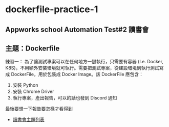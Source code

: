# dockerfile-practice-1
## Appworks school Automation Test#2 讀書會
## 主題：Dockerfile

練習一：
為了讓測試專案可以在任何地方一鍵執行，只需要有容器 (I.e. Docker, K8S)，不用額外安裝環境就可執行。需要把測試專案，從建設環境到執行測試寫成 DockerFile，用於包裝成 Docker Image。該 DockerFile 應包含：

1. 安裝 Python
2. 安裝 Chrome Driver
3. 執行專案，產出報告，可以的話也發到 Discord 通知

最後要想一下報告要怎樣才看得到

- [讀書會主題列表](https://docs.google.com/spreadsheets/d/1HGXE_A3HfYs9OsgxTaBgALxMoVnCHb6adiOvHcoCLvU/edit#gid=424210640)